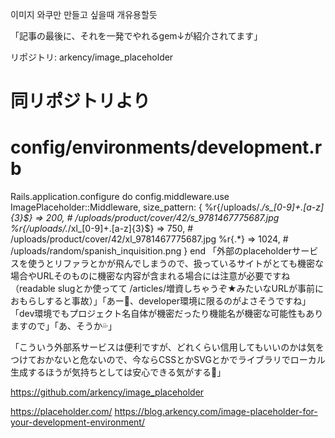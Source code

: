 

이미지 와쿠만 만들고 싶을때 개유용할듯

「記事の最後に、それを一発でやれるgem↓が紹介されてます」

リポジトリ: arkency/image_placeholder
# 同リポジトリより
# config/environments/development.rb

Rails.application.configure do
  config.middleware.use ImagePlaceholder::Middleware, size_pattern: {
    %r{/uploads/.*/s_[0-9]+\.[a-z]{3}$}  => 200,  # /uploads/product/cover/42/s_9781467775687.jpg
    %r{/uploads/.*/xl_[0-9]+\.[a-z]{3}$} => 750,  # /uploads/product/cover/42/xl_9781467775687.jpg
    %r{.*} => 1024,                               # /uploads/random/spanish_inquisition.png
  }
end
「外部のplaceholderサービスを使うとリファラとかが飛んでしまうので、扱っているサイトがとても機密な場合やURLそのものに機密な内容が含まれる場合には注意が必要ですね（readable slugとか使ってて /articles/増資しちゃうぞ★みたいなURLが事前におもらしすると事故）」「あー🤭、developer環境に限るのがよさそうですね」「dev環境でもプロジェクト名自体が機密だったり機能名が機密な可能性もありますので」「あ、そうか💦」

「こういう外部系サービスは便利ですが、どれくらい信用してもいいのかは気をつけておかないと危ないので、今ならCSSとかSVGとかでライブラリでローカル生成するほうが気持ちとしては安心できる気がする🧐」

https://github.com/arkency/image_placeholder

https://placeholder.com/
https://blog.arkency.com/image-placeholder-for-your-development-environment/
